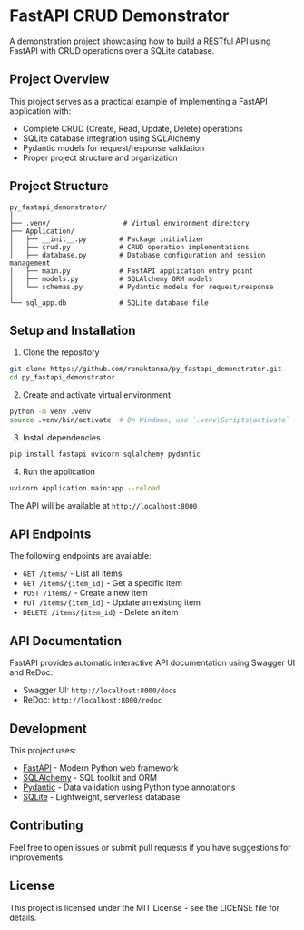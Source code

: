 # FastAPI CRUD Demonstrator

A demonstration project showcasing how to build a RESTful API using FastAPI with CRUD operations over a SQLite database.

## Project Overview

This project serves as a practical example of implementing a FastAPI application with:
- Complete CRUD (Create, Read, Update, Delete) operations
- SQLite database integration using SQLAlchemy
- Pydantic models for request/response validation
- Proper project structure and organization

## Project Structure

```
py_fastapi_demonstrator/
│
├── .venv/                  # Virtual environment directory
├── Application/           
│   ├── __init__.py        # Package initializer
│   ├── crud.py            # CRUD operation implementations
│   ├── database.py        # Database configuration and session management
│   ├── main.py            # FastAPI application entry point
│   ├── models.py          # SQLAlchemy ORM models
│   └── schemas.py         # Pydantic models for request/response
│
└── sql_app.db             # SQLite database file
```

## Setup and Installation

1. Clone the repository
```bash
git clone https://github.com/ronaktanna/py_fastapi_demonstrator.git
cd py_fastapi_demonstrator
```

2. Create and activate virtual environment
```bash
python -m venv .venv
source .venv/bin/activate  # On Windows, use `.venv\Scripts\activate`
```

3. Install dependencies
```bash
pip install fastapi uvicorn sqlalchemy pydantic
```

4. Run the application
```bash
uvicorn Application.main:app --reload
```

The API will be available at `http://localhost:8000`

## API Endpoints

The following endpoints are available:

- `GET /items/` - List all items
- `GET /items/{item_id}` - Get a specific item
- `POST /items/` - Create a new item
- `PUT /items/{item_id}` - Update an existing item
- `DELETE /items/{item_id}` - Delete an item

## API Documentation

FastAPI provides automatic interactive API documentation using Swagger UI and ReDoc:

- Swagger UI: `http://localhost:8000/docs`
- ReDoc: `http://localhost:8000/redoc`

## Development

This project uses:
- [FastAPI](https://fastapi.tiangolo.com/) - Modern Python web framework
- [SQLAlchemy](https://www.sqlalchemy.org/) - SQL toolkit and ORM
- [Pydantic](https://pydantic-docs.helpmanual.io/) - Data validation using Python type annotations
- [SQLite](https://www.sqlite.org/index.html) - Lightweight, serverless database

## Contributing

Feel free to open issues or submit pull requests if you have suggestions for improvements.

## License

This project is licensed under the MIT License - see the LICENSE file for details.
